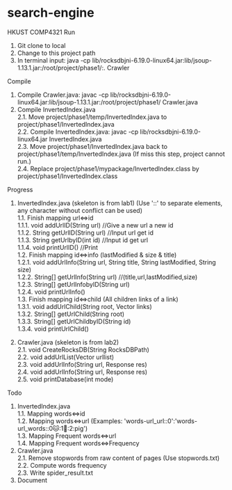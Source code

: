 # search-engine
HKUST COMP4321
Run
  1. Git clone to local
  2. Change to this project path
  3. In terminal input: java -cp lib/rocksdbjni-6.19.0-linux64.jar:lib/jsoup-1.13.1.jar:/root/project/phase1/:.  Crawler 

Compile
  1. Compile Crawler.java: javac -cp lib/rocksdbjni-6.19.0-linux64.jar:lib/jsoup-1.13.1.jar:/root/project/phase1/  Crawler.java<br>
  2. Compile InvertedIndex.java<br>
    2.1. Move project/phase1/temp/InvertedIndex.java to  project/phase1/InvertedIndex.java<br>
    2.2. Compile InvertedIndex.java: javac -cp lib/rocksdbjni-6.19.0-linux64.jar InvertedIndex.java <br>
    2.3. Move project/phase1/InvertedIndex.java back to  project/phase1/temp/InvertedIndex.java (If miss this step, project cannot run.)<br>
    2.4. Replace project/phase1/mypackage/InvertedIndex.class by project/phase1/InvertedIndex.class<br>

Progress
  1. InvertedIndex.java (skeleton is from lab1) (Use '::' to separate elements, any character without conflict can be used)<br>
    1.1. Finish mapping url<=>id  <br>
      1.1.1. void addUrlID(String url) //Give a new url a new id<br>
      1.1.2. String getUrlID(String url) //Input url get id<br>
      1.1.3. String getUrlbyID(int id) //Input id get url<br>
      1.1.4. void printUrlID() //Print<br>
    1.2. Finish mapping id<=>info (lastModified & size & title)<br>
      1.2.1. void addUrlInfo(String url, String title, String lastModified, String size)<br>
      1.2.2. String[] getUrlInfo(String url) //(title,url,lastModified,size)<br>
      1.2.3. String[] getUrlInfobyID(String url)<br>
      1.2.4. void printUrlInfo()<br>
    1.3. Finish mapping id<=>child (All children links of a link)<br>
      1.3.1. void addUrlChild(String root, Vector<String> links)<br>
      1.3.2. String[] getUrlChild(String root)<br>
      1.3.3. String[] getUrlChildbyID(String id)<br>
      1.3.4. void printUrlChild()<br>

  2. Crawler.java (skeleton is from lab2)<br>
    2.1. void CreateRocksDB(String RocksDBPath)<br>
    2.2. void addUrlList(Vector<String> urllist)<br>
    2.3. void addUrlInfo(String url, Response res)<br>
    2.4. void addUrlInfo(String url, Response res)<br>
    2.5. void printDatabase(int mode)<br>


Todo
  1. InvertedIndex.java<br>
    1.1. Mapping words<=>id<br>
    1.2. Mapping words<=>url (Examples: 'words-url_url::0':'words-url_words::0:cat::1:dog::2:pig')<br>
    1.3. Mapping Frequent words<=>url<br>
    1.4. Mapping Frequent words<=>Frequency<br>
  2. Crawler.java<br>
    2.1. Remove stopwords from raw content of pages (Use stopwords.txt)<br>
    2.2. Compute words frequency<br>
    2.3. Write spider_result.txt<br>
  3. Document<br>
  
  
